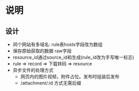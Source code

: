 # 说明

## 设计
- 同个网站有多域名: rule表hosts字段改为数组
- 保存原始获取的数据 raw字段
- resource_id通过source_id和生成(rule_id改为手写唯一标志)
- rule => record => 下载转码 => resource
- 异步文件的处理方式
  - 网页内的图片视频，附件占位。发布时组装后发布
  - /attachment/:id 方式无需后缀
